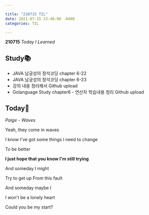 ```yaml
---

title: "210715 TIL"
date: 2021-07-15 23:48:00 -0400
categories: TIL

---
```


**210715** _Today I Learned_

## Study📚

  * JAVA 남궁성의 정석코딩 chapter 6-22
  * JAVA 남궁성의 정석코딩 chapter 6-23
  * 강의 내용 정리해서 Github upload
  * Golanguage Study chapter6 - 연산자 학습내용 정리 Github upload

## Today🍓

_Paige - Waves_

Yeah, they come in waves

I know I've got some things I need to change

To be better

**I just hope that you know I'm still trying**

And someday I might

Try to get up From this fault

And someday maybe I

I won't be a lonely heart

Could you be my start?

